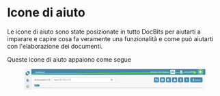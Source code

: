 # Icone di aiuto

Le icone di aiuto sono state posizionate in tutto DocBits per aiutarti a imparare e capire cosa fa veramente una funzionalità e come può aiutarti con l'elaborazione dei documenti.

Queste icone di aiuto appaiono come segue

<figure><img src="../../.gitbook/assets/help-icon.png" alt=""><figcaption></figcaption></figure>
